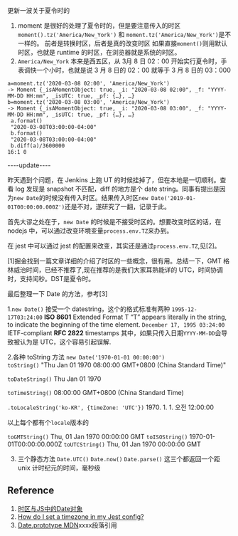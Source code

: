 更新一波关于夏令时的

1. moment 是很好的处理了夏令时的，但是要注意传入的时区
`moment().tz('America/New_York')`
和
`moment.tz('America/New_York')`是不一样的。
前者是转换时区，后者是真的改变时区
如果直接`moment()`则用默认时区，也就是 runtime 的时区，在浏览器就是系统的时区。
2. `America/New_York` 本来是西五区，从 3月 8 日 02：00 开始实行夏令时，手表调快一个小时，也就是说 3 月 8 日的 02：00 就等于 3 月 8 日的 03：000

```
a=moment.tz('2020-03-08 02:00', 'America/New_York')
-> Moment {_isAMomentObject: true, _i: "2020-03-08 02:00", _f: "YYYY-MM-DD HH:mm", _isUTC: true, _pf: {…}, …}
b=moment.tz('2020-03-08 03:00', 'America/New_York')
-> Moment {_isAMomentObject: true, _i: "2020-03-08 03:00", _f: "YYYY-MM-DD HH:mm", _isUTC: true, _pf: {…}, …}
 a.format()
 "2020-03-08T03:00:00-04:00"
 b.format()
 "2020-03-08T03:00:00-04:00"
 b.diff(a)/3600000
16:1 0
```


----update----

昨天遇到个问题，在 Jenkins 上跑 UT 的时候挂掉了，但在本地是一切顺利。查看 log 发现是 snapshot 不匹配，diff 的地方是个 date string。同事有提出是因为`new Date`的时候没有传入时区。结果传入时区`new Date('2019-01-01T00:00:00.000Z')`还是不对，遂研究了一翻，记录于此。

首先大谬之处在于，`new Date` 的时候是不接受时区的。想要改变时区的话，在 nodejs 中，可以通过改变环境变量`process.env.TZ`来办到。

在 jest 中可以通过 jest 的配置来改变，其实还是通过`process.env.TZ`,见[2]。

[1]掘金找到一篇文章详细的介绍了时区的一些概念，很有用。总结一下，GMT 格林威治时间，已经不推荐了,现在推荐的是我们大家耳熟能详的 UTC，时间协调时，支持闰秒。DST是夏令时。

最后整理一下 Date 的方法，参考[3]    

1.`new Date()` 接受一个 datestring，这个的格式标准有两种
`1995-12-17T03:24:00` **ISO 8601** Extended Format
T “T” appears literally in the string, to indicate the beginning of the time element.
`December 17, 1995 03:24:00` IETF-compliant **RFC 2822** timestamps 
其中，如果只传入日期`YYYY-MM-DD`会导致被认为是 UTC，这个容易引起误解.   

2.各种 toString 方法
`new Date('1970-01-01 00:00:00')`    
`toString()` "Thu Jan 01 1970 08:00:00 GMT+0800 (China Standard Time)"  
  
`toDateString()` Thu Jan 01 1970    

`toTimeString()` 08:00:00 GMT+0800 (China Standard Time)    

`.toLocaleString('ko-KR', {timeZone: 'UTC'})`  1970. 1. 1. 오전 12:00:00    

以上每个都有个`locale`版本的  
 
`toGMTString()` Thu, 01 Jan 1970 00:00:00 GMT
`toISOString()` 1970-01-01T00:00:00.000Z
`toUTCString()` Thu, 01 Jan 1970 00:00:00 GMT

3. 三个静态方法
`Date.UTC()`
`Date.now()`
`Date.parse()`
这三个都返回一个距 unix 计时纪元的时间，毫秒级

## Reference
1. [时区与JS中的Date对象
](https://juejin.im/post/5d23ef766fb9a07ea5681378)
2. [How do I set a timezone in my Jest config?](https://stackoverflow.com/questions/56261381/how-do-i-set-a-timezone-in-my-jest-config)
3. [Date.prototype MDN](https://developer.mozilla.org/en-US/docs/Web/JavaScript/Reference/Global_Objects/Date/toLocaleString)xxxx段落引用